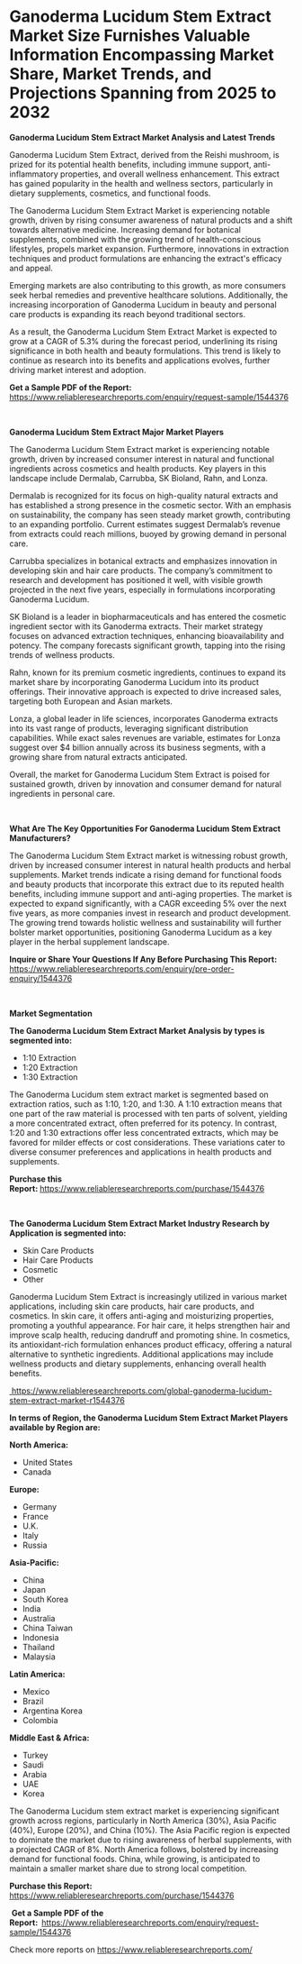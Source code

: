 <p><h1>Ganoderma Lucidum Stem Extract Market Size Furnishes Valuable Information Encompassing Market Share, Market Trends, and Projections Spanning from 2025 to 2032</h1></p><p><strong>Ganoderma Lucidum Stem Extract Market Analysis and Latest Trends</strong></p>
<p><p>Ganoderma Lucidum Stem Extract, derived from the Reishi mushroom, is prized for its potential health benefits, including immune support, anti-inflammatory properties, and overall wellness enhancement. This extract has gained popularity in the health and wellness sectors, particularly in dietary supplements, cosmetics, and functional foods.</p><p>The Ganoderma Lucidum Stem Extract Market is experiencing notable growth, driven by rising consumer awareness of natural products and a shift towards alternative medicine. Increasing demand for botanical supplements, combined with the growing trend of health-conscious lifestyles, propels market expansion. Furthermore, innovations in extraction techniques and product formulations are enhancing the extract's efficacy and appeal. </p><p>Emerging markets are also contributing to this growth, as more consumers seek herbal remedies and preventive healthcare solutions. Additionally, the increasing incorporation of Ganoderma Lucidum in beauty and personal care products is expanding its reach beyond traditional sectors. </p><p>As a result, the Ganoderma Lucidum Stem Extract Market is expected to grow at a CAGR of 5.3% during the forecast period, underlining its rising significance in both health and beauty formulations. This trend is likely to continue as research into its benefits and applications evolves, further driving market interest and adoption.</p></p>
<p><strong>Get a Sample PDF of the Report:&nbsp;</strong> <a href="https://www.reliableresearchreports.com/enquiry/request-sample/1544376?utm_campaign=2252&utm_medium=2&utm_source=Github&utm_content=ia&utm_term=01022025&utm_id=ganoderma-lucidum-stem-extract">https://www.reliableresearchreports.com/enquiry/request-sample/1544376</a></p>
<p>&nbsp;</p>
<p><strong>Ganoderma Lucidum Stem Extract Major Market Players</strong></p>
<p><p>The Ganoderma Lucidum Stem Extract market is experiencing notable growth, driven by increased consumer interest in natural and functional ingredients across cosmetics and health products. Key players in this landscape include Dermalab, Carrubba, SK Bioland, Rahn, and Lonza.</p><p>Dermalab is recognized for its focus on high-quality natural extracts and has established a strong presence in the cosmetic sector. With an emphasis on sustainability, the company has seen steady market growth, contributing to an expanding portfolio. Current estimates suggest Dermalab’s revenue from extracts could reach millions, buoyed by growing demand in personal care.</p><p>Carrubba specializes in botanical extracts and emphasizes innovation in developing skin and hair care products. The company’s commitment to research and development has positioned it well, with visible growth projected in the next five years, especially in formulations incorporating Ganoderma Lucidum.</p><p>SK Bioland is a leader in biopharmaceuticals and has entered the cosmetic ingredient sector with its Ganoderma extracts. Their market strategy focuses on advanced extraction techniques, enhancing bioavailability and potency. The company forecasts significant growth, tapping into the rising trends of wellness products.</p><p>Rahn, known for its premium cosmetic ingredients, continues to expand its market share by incorporating Ganoderma Lucidum into its product offerings. Their innovative approach is expected to drive increased sales, targeting both European and Asian markets.</p><p>Lonza, a global leader in life sciences, incorporates Ganoderma extracts into its vast range of products, leveraging significant distribution capabilities. While exact sales revenues are variable, estimates for Lonza suggest over $4 billion annually across its business segments, with a growing share from natural extracts anticipated.</p><p>Overall, the market for Ganoderma Lucidum Stem Extract is poised for sustained growth, driven by innovation and consumer demand for natural ingredients in personal care.</p></p>
<p>&nbsp;</p>
<p><strong>What Are The Key Opportunities For Ganoderma Lucidum Stem Extract Manufacturers?</strong></p>
<p><p>The Ganoderma Lucidum Stem Extract market is witnessing robust growth, driven by increased consumer interest in natural health products and herbal supplements. Market trends indicate a rising demand for functional foods and beauty products that incorporate this extract due to its reputed health benefits, including immune support and anti-aging properties. The market is expected to expand significantly, with a CAGR exceeding 5% over the next five years, as more companies invest in research and product development. The growing trend towards holistic wellness and sustainability will further bolster market opportunities, positioning Ganoderma Lucidum as a key player in the herbal supplement landscape.</p></p>
<p><strong>Inquire or Share Your Questions If Any Before Purchasing This Report:</strong> <a href="https://www.reliableresearchreports.com/enquiry/pre-order-enquiry/1544376?utm_campaign=2252&utm_medium=2&utm_source=Github&utm_content=ia&utm_term=01022025&utm_id=ganoderma-lucidum-stem-extract">https://www.reliableresearchreports.com/enquiry/pre-order-enquiry/1544376</a></p>
<p>&nbsp;</p>
<p><strong>Market Segmentation</strong></p>
<p><strong>The Ganoderma Lucidum Stem Extract Market Analysis by types is segmented into:</strong></p>
<p><ul><li>1:10 Extraction</li><li>1:20 Extraction</li><li>1:30 Extraction</li></ul></p>
<p><p>The Ganoderma Lucidum stem extract market is segmented based on extraction ratios, such as 1:10, 1:20, and 1:30. A 1:10 extraction means that one part of the raw material is processed with ten parts of solvent, yielding a more concentrated extract, often preferred for its potency. In contrast, 1:20 and 1:30 extractions offer less concentrated extracts, which may be favored for milder effects or cost considerations. These variations cater to diverse consumer preferences and applications in health products and supplements.</p></p>
<p><strong>Purchase this Report:&nbsp;</strong><a href="https://www.reliableresearchreports.com/purchase/1544376?utm_campaign=2252&utm_medium=2&utm_source=Github&utm_content=ia&utm_term=01022025&utm_id=ganoderma-lucidum-stem-extract">https://www.reliableresearchreports.com/purchase/1544376</a></p>
<p>&nbsp;</p>
<p><strong>The Ganoderma Lucidum Stem Extract Market Industry Research by Application is segmented into:</strong></p>
<p><ul><li>Skin Care Products</li><li>Hair Care Products</li><li>Cosmetic</li><li>Other</li></ul></p>
<p><p>Ganoderma Lucidum Stem Extract is increasingly utilized in various market applications, including skin care products, hair care products, and cosmetics. In skin care, it offers anti-aging and moisturizing properties, promoting a youthful appearance. For hair care, it helps strengthen hair and improve scalp health, reducing dandruff and promoting shine. In cosmetics, its antioxidant-rich formulation enhances product efficacy, offering a natural alternative to synthetic ingredients. Additional applications may include wellness products and dietary supplements, enhancing overall health benefits.</p></p>
<p><a href="https://www.reliableresearchreports.com/global-ganoderma-lucidum-stem-extract-market-r1544376?utm_campaign=2252&utm_medium=2&utm_source=Github&utm_content=ia&utm_term=01022025&utm_id=ganoderma-lucidum-stem-extract">&nbsp;https://www.reliableresearchreports.com/global-ganoderma-lucidum-stem-extract-market-r1544376</a></p>
<p><strong>In terms of Region, the Ganoderma Lucidum Stem Extract Market Players available by Region are:</strong></p>
<p>
    <p> <strong> North America: </strong>
        <ul>
            <li>United States</li>
            <li>Canada</li>
        </ul>
        </p> 
    <p> <strong> Europe: </strong>
        <ul>
            <li>Germany</li>
            <li>France</li>
            <li>U.K.</li>
            <li>Italy</li>
            <li>Russia</li>
        </ul>
        </p> 
    <p> <strong> Asia-Pacific: </strong>
        <ul>
            <li>China</li>
            <li>Japan</li>
            <li>South Korea</li>
            <li>India</li>
            <li>Australia</li>
            <li>China Taiwan</li>
            <li>Indonesia</li>
            <li>Thailand</li>
            <li>Malaysia</li>
        </ul>
        </p> 
    <p> <strong> Latin America: </strong>
        <ul>
            <li>Mexico</li>
            <li>Brazil</li>
            <li>Argentina Korea</li>
            <li>Colombia</li>
        </ul>
        </p> 
    <p> <strong> Middle East & Africa: </strong>
        <ul>
            <li>Turkey</li>
            <li>Saudi</li>
            <li>Arabia</li>
            <li>UAE</li>
            <li>Korea</li>
        </ul>
    </p>
    </p>
<p><p>The Ganoderma Lucidum stem extract market is experiencing significant growth across regions, particularly in North America (30%), Asia Pacific (40%), Europe (20%), and China (10%). The Asia Pacific region is expected to dominate the market due to rising awareness of herbal supplements, with a projected CAGR of 8%. North America follows, bolstered by increasing demand for functional foods. China, while growing, is anticipated to maintain a smaller market share due to strong local competition.</p></p>
<p><strong>Purchase this Report: </strong><a href="https://www.reliableresearchreports.com/purchase/1544376?utm_campaign=2252&utm_medium=2&utm_source=Github&utm_content=ia&utm_term=01022025&utm_id=ganoderma-lucidum-stem-extract">https://www.reliableresearchreports.com/purchase/1544376</a></p>
<p>&nbsp;<strong>Get a Sample PDF of the Report:&nbsp;&nbsp;</strong><a href="https://www.reliableresearchreports.com/enquiry/request-sample/1544376?utm_campaign=2252&utm_medium=2&utm_source=Github&utm_content=ia&utm_term=01022025&utm_id=ganoderma-lucidum-stem-extract">https://www.reliableresearchreports.com/enquiry/request-sample/1544376</a></p>
<p><strong></strong></p>
<p>Check more reports on <a href="https://www.reliableresearchreports.com/?utm_campaign=2252&utm_medium=2&utm_source=Github&utm_content=ia&utm_term=01022025&utm_id=ganoderma-lucidum-stem-extract">https://www.reliableresearchreports.com/</a></p>